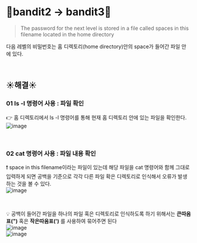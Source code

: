 # 🌳bandit2 -> bandit3🌳
>The password for the next level is stored in a file called spaces in this filename located in the home directory <br/>

다음 레벨의 비밀번호는 홈 디렉토리(home directory)안의 space가 들어간 파일 안에 있다.

<br/>

## ☀️해결☀️
### 01 ls -l 명령어 사용 : 파일 확인
👉 홈 디렉토리에서 ls -l 명령어를 통해 현재 홈 디렉토리 안에 있는 파일을 확인한다. <br/>
![image](https://github.com/limhyerin/StudyNote/assets/70150896/63efaec5-527e-453a-a95a-056cd98ff0e9)


<br/>

### 02 cat 명령어 사용 : 파일 내용 확인
❗ space in this filename이라는 파일이 있는데 해당 파일을 cat 명령어와 함께 그대로 입력하게 되면 공백을 기준으로 각각 다른 파일 확은 디렉토리로 인식해서 오류가 발생하는 것을 볼 수 있다. <br/>
![image](https://github.com/limhyerin/StudyNote/assets/70150896/bfcf726a-88b9-410a-b87e-d41178a3548e)

<br/>

💡 공백이 들어간 파일을 하나의 파일 혹은 디렉토리로 인식하도록 하기 위해서는 **큰따옴표(")** 혹은 **작은따옴표(')** 를 사용하여 묶어주면 된다 <br/>
![image](https://github.com/limhyerin/StudyNote/assets/70150896/02976bc8-b688-4218-a1f7-d09f79c0e08c)
<br/>
![image](https://github.com/limhyerin/StudyNote/assets/70150896/eafff793-2d37-45b8-bffb-73fdcb99ead5)

